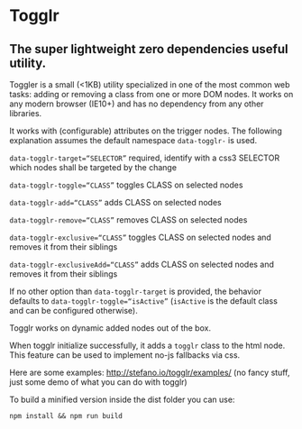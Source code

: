 # Togglr
## The super lightweight zero dependencies useful utility.

Toggler is a small (<1KB) utility specialized in one of the most common web tasks: adding or removing a class from one or more DOM nodes.
It works on any modern browser (IE10+) and has no dependency from any other libraries.

It works with (configurable) attributes on the trigger nodes. The following explanation assumes the default namespace `data-togglr-` is used.

`data-togglr-target=“SELECTOR”` required, identify with a css3 SELECTOR which nodes shall be targeted by the change

`data-togglr-toggle=“CLASS”` toggles CLASS on selected nodes

`data-togglr-add=“CLASS”` adds CLASS on selected nodes

`data-togglr-remove=“CLASS”` removes CLASS on selected nodes

`data-togglr-exclusive=“CLASS”` toggles CLASS on selected nodes and removes it from their siblings

`data-togglr-exclusiveAdd=“CLASS”` adds CLASS on selected nodes and removes it from their siblings

If no other option than `data-togglr-target` is provided, the behavior defaults to `data-togglr-toggle=“isActive”` (`isActive` is the default class and can be configured otherwise).

Togglr works on dynamic added nodes out of the box.

When togglr initialize successfully, it adds a `togglr` class to the html node. This feature can be used to implement no-js fallbacks via css.

Here are some examples: http://stefano.io/togglr/examples/ (no fancy stuff, just some demo of what you can do with togglr)

To build a minified version inside the dist folder you can use:
```
npm install && npm run build
```
